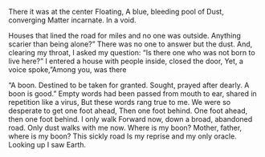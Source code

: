 There it was at the center
Floating,
A blue, bleeding pool of
Dust, converging
Matter incarnate.
In a void.

Houses that lined the road for miles and no one was outside.
Anything scarier than being alone?”
There was no one to answer but the dust.
And, clearing my throat, I asked my question: “Is there
one who was not born to live here?”
I entered a house with people inside, closed the door,
Yet, a voice spoke,”Among you, was there

“A boon. Destined to be taken for granted. Sought, prayed after dearly. A boon is good.”
Empty words had been passed from mouth to ear, shared in repetition like a virus,
But these words rang true to me. We were so desperate to get one foot ahead,
Then one foot behind. One foot ahead, then one foot behind. I only walk
Forward now, down a broad, abandoned road. Only dust walks with me now. 
Where is my boon? Mother, father, where is my boon? This sickly road
Is my reprise and my only oracle. Looking up I saw
Earth. 
